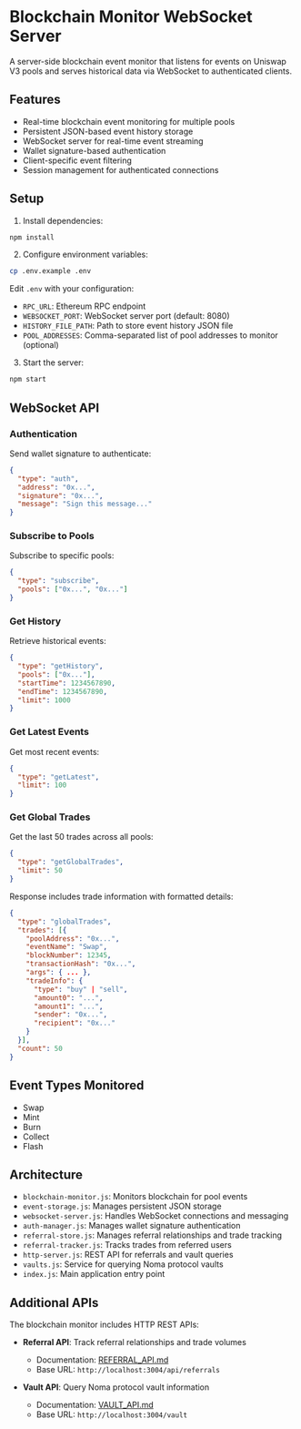 # Blockchain Monitor WebSocket Server

A server-side blockchain event monitor that listens for events on Uniswap V3 pools and serves historical data via WebSocket to authenticated clients.

## Features

- Real-time blockchain event monitoring for multiple pools
- Persistent JSON-based event history storage
- WebSocket server for real-time event streaming
- Wallet signature-based authentication
- Client-specific event filtering
- Session management for authenticated connections

## Setup

1. Install dependencies:
```bash
npm install
```

2. Configure environment variables:
```bash
cp .env.example .env
```

Edit `.env` with your configuration:
- `RPC_URL`: Ethereum RPC endpoint
- `WEBSOCKET_PORT`: WebSocket server port (default: 8080)
- `HISTORY_FILE_PATH`: Path to store event history JSON file
- `POOL_ADDRESSES`: Comma-separated list of pool addresses to monitor (optional)

3. Start the server:
```bash
npm start
```

## WebSocket API

### Authentication

Send wallet signature to authenticate:
```json
{
  "type": "auth",
  "address": "0x...",
  "signature": "0x...",
  "message": "Sign this message..."
}
```

### Subscribe to Pools

Subscribe to specific pools:
```json
{
  "type": "subscribe",
  "pools": ["0x...", "0x..."]
}
```

### Get History

Retrieve historical events:
```json
{
  "type": "getHistory",
  "pools": ["0x..."],
  "startTime": 1234567890,
  "endTime": 1234567890,
  "limit": 1000
}
```

### Get Latest Events

Get most recent events:
```json
{
  "type": "getLatest",
  "limit": 100
}
```

### Get Global Trades

Get the last 50 trades across all pools:
```json
{
  "type": "getGlobalTrades",
  "limit": 50
}
```

Response includes trade information with formatted details:
```json
{
  "type": "globalTrades",
  "trades": [{
    "poolAddress": "0x...",
    "eventName": "Swap",
    "blockNumber": 12345,
    "transactionHash": "0x...",
    "args": { ... },
    "tradeInfo": {
      "type": "buy" | "sell",
      "amount0": "...",
      "amount1": "...",
      "sender": "0x...",
      "recipient": "0x..."
    }
  }],
  "count": 50
}
```

## Event Types Monitored

- Swap
- Mint
- Burn
- Collect
- Flash

## Architecture

- `blockchain-monitor.js`: Monitors blockchain for pool events
- `event-storage.js`: Manages persistent JSON storage
- `websocket-server.js`: Handles WebSocket connections and messaging
- `auth-manager.js`: Manages wallet signature authentication
- `referral-store.js`: Manages referral relationships and trade tracking
- `referral-tracker.js`: Tracks trades from referred users
- `http-server.js`: REST API for referrals and vault queries
- `vaults.js`: Service for querying Noma protocol vaults
- `index.js`: Main application entry point

## Additional APIs

The blockchain monitor includes HTTP REST APIs:

- **Referral API**: Track referral relationships and trade volumes
  - Documentation: [REFERRAL_API.md](./REFERRAL_API.md)
  - Base URL: `http://localhost:3004/api/referrals`

- **Vault API**: Query Noma protocol vault information
  - Documentation: [VAULT_API.md](./VAULT_API.md)
  - Base URL: `http://localhost:3004/vault`